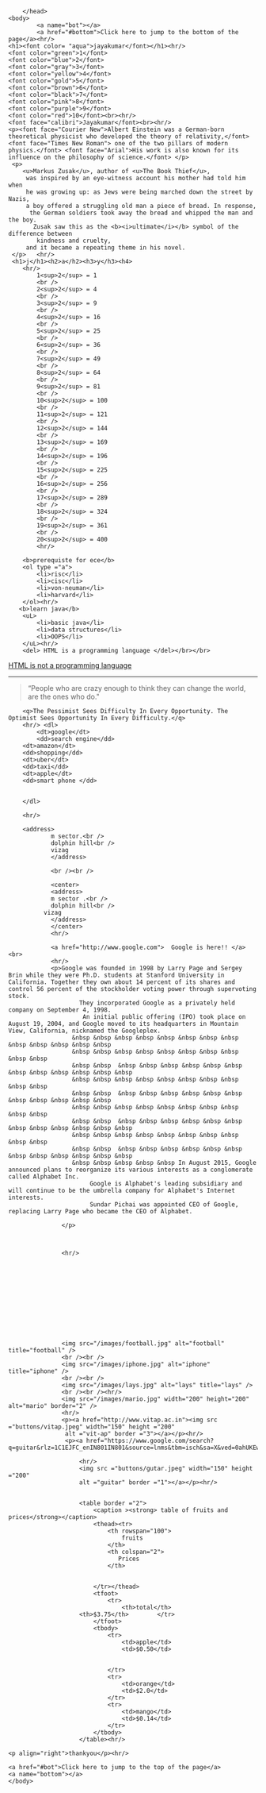<!DOCTYPE html>
<html>
    <head>
        <title>Welcome to VIT-AP</title>
        <link rel="stylesheet" href="styles.css">
        
        </head>
    <body>
            <a name="bot"></a>
            <a href="#bottom">Click here to jump to the bottom of the page</a><hr/>
    <h1><font color= "aqua">jayakumar</font></h1><hr/>
    <font color="green">1</font>
    <font color="blue">2</font>
    <font color="gray">3</font>
    <font color="yellow">4</font>
    <font color="gold">5</font>
    <font color="brown">6</font>
    <font color="black">7</font>
    <font color="pink">8</font>
    <font color="purple">9</font>
    <font color="red">10</font><br><hr/>
    <font face="calibri">Jayakumar</font><br><hr/>
    <p><font face="Courier New">Albert Einstein was a German-born theoretical physicist who developed the theory of relativity,</font><font face="Times New Roman"> one of the two pillars of modern physics.</font> <font face="Arial">His work is also known for its influence on the philosophy of science.</font> </p>
     <p>
        <u>Markus Zusak</u>, author of <u>The Book Thief</u>,
         was inspired by an eye-witness account his mother had told him when 
         he was growing up: as Jews were being marched down the street by Nazis, 
         a boy offered a struggling old man a piece of bread. In response,
          the German soldiers took away the bread and whipped the man and the boy.
           Zusak saw this as the <b><i>ultimate</i></b> symbol of the difference between
            kindness and cruelty,
         and it became a repeating theme in his novel. 
     </p>   <hr/>
     <h1>j</h1><h2>a</h2><h3>y</h3><h4>
        <hr/>
            1<sup>2</sup> = 1
            <br />
            2<sup>2</sup> = 4
            <br />
            3<sup>2</sup> = 9
            <br />
            4<sup>2</sup> = 16
            <br />
            5<sup>2</sup> = 25
            <br />
            6<sup>2</sup> = 36
            <br />
            7<sup>2</sup> = 49
            <br />
            8<sup>2</sup> = 64
            <br />
            9<sup>2</sup> = 81
            <br />
            10<sup>2</sup> = 100
            <br />
            11<sup>2</sup> = 121
            <br />
            12<sup>2</sup> = 144
            <br />
            13<sup>2</sup> = 169
            <br />
            14<sup>2</sup> = 196
            <br />
            15<sup>2</sup> = 225
            <br />
            16<sup>2</sup> = 256
            <br />
            17<sup>2</sup> = 289
            <br />
            18<sup>2</sup> = 324
            <br />
            19<sup>2</sup> = 361
            <br />
            20<sup>2</sup> = 400
            <hr/>
   
        <b>prerequiste for ece</b>
        <ol type ="a">
            <li>risc</li>
            <li>cisc</li>
            <li>von-neuman</li>
            <li>harvard</li>
        </ol><hr/>
       <b>learn java</b>  
        <uL>
            <li>basic java</li>
            <li>data structures</li>
            <li>OOPS</li>
        </uL><hr/>
        <del> HTML is a programming language </del></br></br>
<ins> HTML is not a programming language </ins><hr/>
<blockquote>“People who are crazy enough to think they can change the world, are the ones who do."</blockquote>
          
        <q>The Pessimist Sees Difficulty In Every Opportunity. The Optimist Sees Opportunity In Every Difficulty.</q> 
        <hr/> <dl>
            <dt>google</dt>
            <dd>search engine</dd>
        <dt>amazon</dt>
        <dd>shopping</dd>
        <dt>uber</dt>
        <dd>taxi</dd>
        <dt>apple</dt>
        <dd>smart phone </dd>
        
        
        </dl> 
        
        <hr/>

        <address>
                m sector.<br />
                dolphin hill<br />
                vizag
                </address>
                
                <br /><br />
                
                <center>
                <address>
                m sector .<br />
                dolphin hill<br />
              vizag
                </address>
                </center>
                <hr/>

                <a href="http://www.google.com">  Google is here!! </a><br>
                <hr/>
                <p>Google was founded in 1998 by Larry Page and Sergey Brin while they were Ph.D. students at Stanford University in California. Together they own about 14 percent of its shares and control 56 percent of the stockholder voting power through supervoting stock.
                        They incorporated Google as a privately held company on September 4, 1998.
                         An initial public offering (IPO) took place on August 19, 2004, and Google moved to its headquarters in Mountain View, California, nicknamed the Googleplex.
                      &nbsp &nbsp &nbsp &nbsp &nbsp &nbsp &nbsp &nbsp &nbsp &nbsp &nbsp &nbsp &nbsp
                      &nbsp &nbsp &nbsp &nbsp &nbsp &nbsp &nbsp &nbsp &nbsp &nbsp  
                      &nbsp &nbsp  &nbsp &nbsp &nbsp &nbsp &nbsp &nbsp &nbsp &nbsp &nbsp &nbsp &nbsp &nbsp
                      &nbsp &nbsp &nbsp &nbsp &nbsp &nbsp &nbsp &nbsp &nbsp &nbsp  
                      &nbsp &nbsp  &nbsp &nbsp &nbsp &nbsp &nbsp &nbsp &nbsp &nbsp &nbsp &nbsp &nbsp
                      &nbsp &nbsp &nbsp &nbsp &nbsp &nbsp &nbsp &nbsp &nbsp &nbsp  
                      &nbsp &nbsp  &nbsp &nbsp &nbsp &nbsp &nbsp &nbsp &nbsp &nbsp &nbsp &nbsp &nbsp &nbsp
                      &nbsp &nbsp &nbsp &nbsp &nbsp &nbsp &nbsp &nbsp &nbsp &nbsp  
                      &nbsp &nbsp  &nbsp &nbsp &nbsp &nbsp &nbsp &nbsp &nbsp &nbsp &nbsp &nbsp &nbsp &nbsp
                      &nbsp &nbsp &nbsp &nbsp &nbsp In August 2015, Google announced plans to reorganize its various interests as a conglomerate called Alphabet Inc.
                           Google is Alphabet's leading subsidiary and will continue to be the umbrella company for Alphabet's Internet interests. 
                           Sundar Pichai was appointed CEO of Google, replacing Larry Page who became the CEO of Alphabet.
           
                   </p>
                 


                   <hr/>








                   
                  

    
                   <img src="/images/football.jpg" alt="football" title="football" />
                   <br /><br />
                   <img src="/images/iphone.jpg" alt="iphone" title="iphone" />
                   <br /><br />
                   <img src="/images/lays.jpg" alt="lays" title="lays" />
                   <br /><br /><hr/>
                   <img src="/images/mario.jpg" width="200" height="200" alt="mario" border="2" />
                   <hr/>
                   <p><a href="http://www.vitap.ac.in"><img src ="buttons/vitap.jpeg" width="150" height ="200"
                    alt ="vit-ap" border ="3"></a></p><hr/>
                    <p><a href="https://www.google.com/search?q=guitar&rlz=1C1EJFC_enIN801IN801&source=lnms&tbm=isch&sa=X&ved=0ahUKEwjnq7XcuNrjAhWTUn0KHfL_CFEQ_AUIEigC&biw=1536&bih=674#imgrc=FyzgErKqULkULM:">

                        <hr/>
                        <img src ="buttons/gutar.jpeg" width="150" height ="200"
                        alt ="guitar" border ="1"></a></p><hr/>
                    

                        <table border ="2">
                            <caption ><strong> table of fruits and prices</strong></caption>
                            <thead><tr>
                                <th rowspan="100">
                                    fruits 
                                </th>
                                <th colspan="2">
                                   Prices
                                </th>
                               
                                
                            </tr></thead>
                            <tfoot>
                                <tr>
                                    <th>total</th>
                        <th>$3.75</th>        </tr>
                            </tfoot>
                            <tbody>
                                <tr>
                                    <td>apple</td>
                                    <td>$0.50</td>
                                    
                                    
                                </tr>
                                <tr>
                                    <td>orange</td>
                                    <td>$2.0</td>
                                </tr>
                                <tr>
                                    <td>mango</td>
                                    <td>$0.14</td>
                                </tr>
                            </tbody>
                        </table><hr/>
    
    <p align="right">thankyou</p><hr/>
   
    <a href="#bot">Click here to jump to the top of the page</a>
    <a name="bottom"></a>
    </body>
</html>
